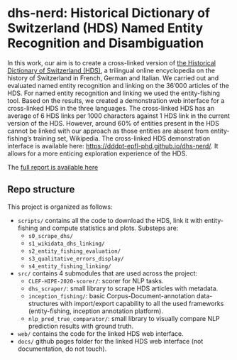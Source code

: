 

# dhs-nerd: Historical Dictionary of Switzerland (HDS) Named Entity Recognition and Disambiguation 

In this work, our aim is to create a cross-linked version of [the Historical Dictionary of Switzerland (HDS)](https://hls-dhs-dss.ch), a trilingual online encyclopedia on the history of Switzerland in French, German and Italian. We carried out and evaluated named entity recognition and linking on the 36’000 articles of the HDS. For named entity recognition and linking we used the entity-fishing tool. Based on the results, we created a demonstration web interface for a cross-linked HDS in the three languages. The cross-linked HDS has an average of 6 HDS links per 1000 characters against 1 HDS link in the current version of the HDS. However, around 60% of entities present in the HDS cannot be linked with our approach as those entities are absent from entity-fishing’s training set, Wikipedia. The cross-linked HDS demonstration interface is available here: https://dddpt-epfl-phd.github.io/dhs-nerd/. It allows for a more enticing exploration experience of the HDS.

The [full report is available here](https://docs.google.com/document/d/1_Ns4_k9Dp_e8A2sbGMnNN4dA9LxBQIFFcpphtp3S1oU)

## Repo structure

This project is organized as follows:
- `scripts/` contains all the code to download the HDS, link it with entity-fishing and compute statistics and plots. Substeps are:
    + `s0_scrape_dhs/`
    + `s1_wikidata_dhs_linking/`
    + `s2_entity_fishing_evaluation/`
    + `s3_qualitative_errors_display/`
    + `s4_entity_fishing_linking/`
- `src/` contains 4 submodules that are used across the project:
    + `CLEF-HIPE-2020-scorer/`: scorer for NLP tasks.
    + `dhs_scraper/`: small library to scrape HDS articles with metadata.
    + `inception_fishing/`: basic Corpus-Document-annotation data-structures with import/export capability to all the used frameworks (entity-fishing, inception annotation platform).
    + `nlp_pred_true_comparator/`: small library to visually compare NLP prediction results with ground truth.
- `web/` contains the code for the linked HDS web interface.
- `docs/` github pages folder for the linked HDS web interface (not documentation, do not touch).
